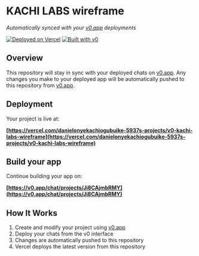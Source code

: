 # KACHI LABS wireframe

*Automatically synced with your [v0.app](https://v0.app) deployments*

[![Deployed on Vercel](https://img.shields.io/badge/Deployed%20on-Vercel-black?style=for-the-badge&logo=vercel)](https://vercel.com/danielonyekachiogubuike-5937s-projects/v0-kachi-labs-wireframe)
[![Built with v0](https://img.shields.io/badge/Built%20with-v0.app-black?style=for-the-badge)](https://v0.app/chat/projects/Ji8CAjmbRMY)

## Overview

This repository will stay in sync with your deployed chats on [v0.app](https://v0.app).
Any changes you make to your deployed app will be automatically pushed to this repository from [v0.app](https://v0.app).

## Deployment

Your project is live at:

**[https://vercel.com/danielonyekachiogubuike-5937s-projects/v0-kachi-labs-wireframe](https://vercel.com/danielonyekachiogubuike-5937s-projects/v0-kachi-labs-wireframe)**

## Build your app

Continue building your app on:

**[https://v0.app/chat/projects/Ji8CAjmbRMY](https://v0.app/chat/projects/Ji8CAjmbRMY)**

## How It Works

1. Create and modify your project using [v0.app](https://v0.app)
2. Deploy your chats from the v0 interface
3. Changes are automatically pushed to this repository
4. Vercel deploys the latest version from this repository